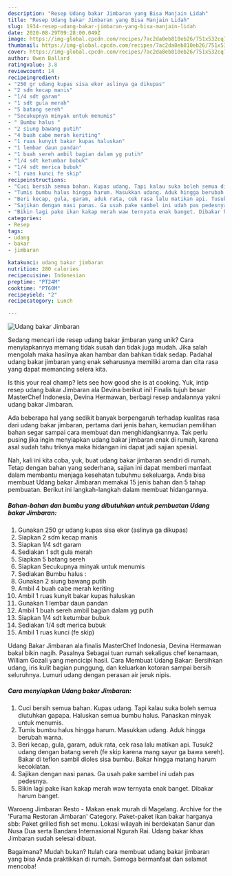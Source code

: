 ```yaml
---
description: "Resep Udang bakar Jimbaran yang Bisa Manjain Lidah"
title: "Resep Udang bakar Jimbaran yang Bisa Manjain Lidah"
slug: 1934-resep-udang-bakar-jimbaran-yang-bisa-manjain-lidah
date: 2020-08-29T09:28:00.049Z
image: https://img-global.cpcdn.com/recipes/7ac2da8eb810eb26/751x532cq70/udang-bakar-jimbaran-foto-resep-utama.jpg
thumbnail: https://img-global.cpcdn.com/recipes/7ac2da8eb810eb26/751x532cq70/udang-bakar-jimbaran-foto-resep-utama.jpg
cover: https://img-global.cpcdn.com/recipes/7ac2da8eb810eb26/751x532cq70/udang-bakar-jimbaran-foto-resep-utama.jpg
author: Owen Ballard
ratingvalue: 3.8
reviewcount: 14
recipeingredient:
- "250 gr udang kupas sisa ekor aslinya ga dikupas"
- "2 sdm kecap manis"
- "1/4 sdt garam"
- "1 sdt gula merah"
- "5 batang sereh"
- "Secukupnya minyak untuk menumis"
- " Bumbu halus "
- "2 siung bawang putih"
- "4 buah cabe merah keriting"
- "1 ruas kunyit bakar kupas haluskan"
- "1 lembar daun pandan"
- "1 buah sereh ambil bagian dalam yg putih"
- "1/4 sdt ketumbar bubuk"
- "1/4 sdt merica bubuk"
- "1 ruas kunci fe skip"
recipeinstructions:
- "Cuci bersih semua bahan. Kupas udang. Tapi kalau suka boleh semua diutuhkan gapapa. Haluskan semua bumbu halus. Panaskan minyak untuk menumis."
- "Tumis bumbu halus hingga harum. Masukkan udang. Aduk hingga berubah warna."
- "Beri kecap, gula, garam, aduk rata, cek rasa lalu matikan api. Tusuk2 udang dengan batang sereh (fe skip karena mang sayur ga bawa sereh). Bakar di teflon sambil dioles sisa bumbu. Bakar hingga matang harum kecoklatan."
- "Sajikan dengan nasi panas. Ga usah pake sambel ini udah pas pedesnya."
- "Bikin lagi pake ikan kakap merah waw ternyata enak banget. Dibakar harum banget."
categories:
- Resep
tags:
- udang
- bakar
- jimbaran

katakunci: udang bakar jimbaran 
nutrition: 280 calories
recipecuisine: Indonesian
preptime: "PT24M"
cooktime: "PT60M"
recipeyield: "2"
recipecategory: Lunch

---
```



![Udang bakar Jimbaran](https://img-global.cpcdn.com/recipes/7ac2da8eb810eb26/751x532cq70/udang-bakar-jimbaran-foto-resep-utama.jpg)

Sedang mencari ide resep udang bakar jimbaran yang unik? Cara menyiapkannya memang tidak susah dan tidak juga mudah. Jika salah mengolah maka hasilnya akan hambar dan bahkan tidak sedap. Padahal udang bakar jimbaran yang enak seharusnya memiliki aroma dan cita rasa yang dapat memancing selera kita.

Is this your real champ? lets see how good she is at cooking. Yuk, intip resep udang bakar Jimbaran ala Devina berikut ini! Finalis tujuh besar MasterChef Indonesia, Devina Hermawan, berbagi resep andalannya yakni udang bakar Jimbaran.

Ada beberapa hal yang sedikit banyak berpengaruh terhadap kualitas rasa dari udang bakar jimbaran, pertama dari jenis bahan, kemudian pemilihan bahan segar sampai cara membuat dan menghidangkannya. Tak perlu pusing jika ingin menyiapkan udang bakar jimbaran enak di rumah, karena asal sudah tahu triknya maka hidangan ini dapat jadi sajian spesial.


Nah, kali ini kita coba, yuk, buat udang bakar jimbaran sendiri di rumah. Tetap dengan bahan yang sederhana, sajian ini dapat memberi manfaat dalam membantu menjaga kesehatan tubuhmu sekeluarga. Anda bisa membuat Udang bakar Jimbaran memakai 15 jenis bahan dan 5 tahap pembuatan. Berikut ini langkah-langkah dalam membuat hidangannya.

<!--inarticleads1-->

##### Bahan-bahan dan bumbu yang dibutuhkan untuk pembuatan Udang bakar Jimbaran:

1. Gunakan 250 gr udang kupas sisa ekor (aslinya ga dikupas)
1. Siapkan 2 sdm kecap manis
1. Siapkan 1/4 sdt garam
1. Sediakan 1 sdt gula merah
1. Siapkan 5 batang sereh
1. Siapkan Secukupnya minyak untuk menumis
1. Sediakan  Bumbu halus :
1. Gunakan 2 siung bawang putih
1. Ambil 4 buah cabe merah keriting
1. Ambil 1 ruas kunyit bakar kupas haluskan
1. Gunakan 1 lembar daun pandan
1. Ambil 1 buah sereh ambil bagian dalam yg putih
1. Siapkan 1/4 sdt ketumbar bubuk
1. Sediakan 1/4 sdt merica bubuk
1. Ambil 1 ruas kunci (fe skip)


Udang Bakar Jimbaran ala finalis MasterChef Indonesia, Devina Hermawan bakal bikin nagih. Pasalnya Sebagai tuan rumah sekaligus chef kenamaan, William Gozali yang mencicipi hasil. Cara Membuat Udang Bakar: Bersihkan udang, iris kulit bagian punggung, dan keluarkan kotoran sampai bersih seluruhnya. Lumuri udang dengan perasan air jeruk nipis. 

<!--inarticleads2-->

##### Cara menyiapkan Udang bakar Jimbaran:

1. Cuci bersih semua bahan. Kupas udang. Tapi kalau suka boleh semua diutuhkan gapapa. Haluskan semua bumbu halus. Panaskan minyak untuk menumis.
1. Tumis bumbu halus hingga harum. Masukkan udang. Aduk hingga berubah warna.
1. Beri kecap, gula, garam, aduk rata, cek rasa lalu matikan api. Tusuk2 udang dengan batang sereh (fe skip karena mang sayur ga bawa sereh). Bakar di teflon sambil dioles sisa bumbu. Bakar hingga matang harum kecoklatan.
1. Sajikan dengan nasi panas. Ga usah pake sambel ini udah pas pedesnya.
1. Bikin lagi pake ikan kakap merah waw ternyata enak banget. Dibakar harum banget.


Waroeng Jimbaran Resto - Makan enak murah di Magelang. Archive for the &#39;Furama Restoran Jimbaran&#39; Category. Paket-paket ikan bakar harganya sbb: Paket grilled fish set menu. Lokasi wilayah ini berdekatan Sanur dan Nusa Dua serta Bandara Internasional Ngurah Rai. Udang bakar khas Jimbaran sudah selesai dibuat. 

Bagaimana? Mudah bukan? Itulah cara membuat udang bakar jimbaran yang bisa Anda praktikkan di rumah. Semoga bermanfaat dan selamat mencoba!
